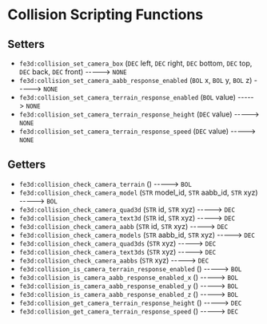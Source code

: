 # Collision Scripting Functions

## Setters

- `fe3d:collision_set_camera_box` (`DEC` left, `DEC` right, `DEC` bottom, `DEC` top, `DEC` back, `DEC` front) -----> `NONE`
- `fe3d:collision_set_camera_aabb_response_enabled` (`BOL` x, `BOL` y, `BOL` z) -----> `NONE`
- `fe3d:collision_set_camera_terrain_response_enabled` (`BOL` value) -----> `NONE`
- `fe3d:collision_set_camera_terrain_response_height` (`DEC` value) -----> `NONE`
- `fe3d:collision_set_camera_terrain_response_speed` (`DEC` value) -----> `NONE`

## Getters

- `fe3d:collision_check_camera_terrain` () -----> `BOL`
- `fe3d:collision_check_camera_model` (`STR` model_id, `STR` aabb_id, `STR` xyz) -----> `BOL`
- `fe3d:collision_check_camera_quad3d` (`STR` id, `STR` xyz) -----> `DEC`
- `fe3d:collision_check_camera_text3d` (`STR` id, `STR` xyz) -----> `DEC`
- `fe3d:collision_check_camera_aabb` (`STR` id, `STR` xyz) -----> `DEC`
- `fe3d:collision_check_camera_models` (`STR` aabb_id, `STR` xyz) -----> `DEC`
- `fe3d:collision_check_camera_quad3ds` (`STR` xyz) -----> `DEC`
- `fe3d:collision_check_camera_text3ds` (`STR` xyz) -----> `DEC`
- `fe3d:collision_check_camera_aabbs` (`STR` xyz) -----> `DEC`
- `fe3d:collision_is_camera_terrain_response_enabled` () -----> `BOL`
- `fe3d:collision_is_camera_aabb_response_enabled_x` () -----> `BOL`
- `fe3d:collision_is_camera_aabb_response_enabled_y` () -----> `BOL`
- `fe3d:collision_is_camera_aabb_response_enabled_z` () -----> `BOL`
- `fe3d:collision_get_camera_terrain_response_height` () -----> `DEC`
- `fe3d:collision_get_camera_terrain_response_speed` () -----> `DEC`
